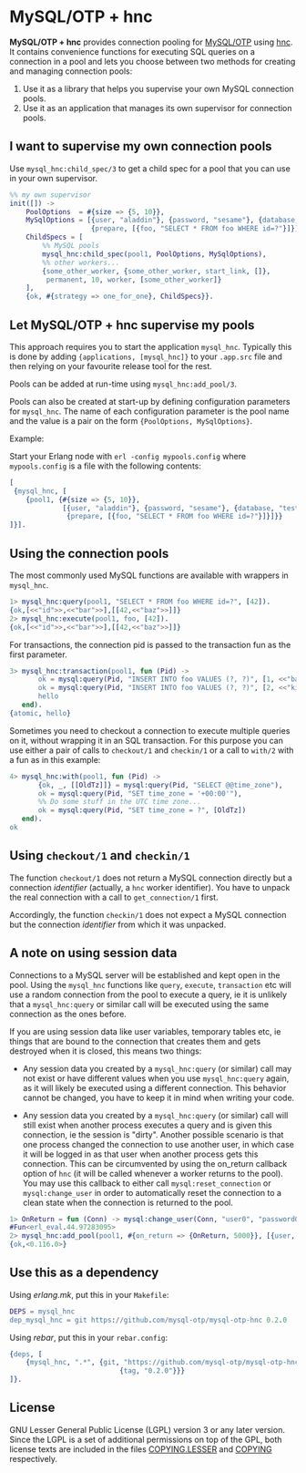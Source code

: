 MySQL/OTP + hnc
===============

**MySQL/OTP + hnc** provides connection pooling for
[MySQL/OTP](//github.com/mysql-otp/mysql-otp) using
[hnc](//github.com/juhlig/hnc). It contains convenience functions for
executing SQL queries on a connection in a pool and lets you choose between two
methods for creating and managing connection pools:

1. Use it as a library that helps you supervise your own MySQL connection pools.
2. Use it as an application that manages its own supervisor for connection pools.

I want to supervise my own connection pools
-------------------------------------------

Use `mysql_hnc:child_spec/3` to get a child spec for a pool that you can use
in your own supervisor.

```Erlang
%% my own supervisor
init([]) ->
    PoolOptions  = #{size => {5, 10}},
    MySqlOptions = [{user, "aladdin"}, {password, "sesame"}, {database, "test"},
                    {prepare, [{foo, "SELECT * FROM foo WHERE id=?"}]}],
    ChildSpecs = [
        %% MySQL pools
        mysql_hnc:child_spec(pool1, PoolOptions, MySqlOptions),
        %% other workers...
        {some_other_worker, {some_other_worker, start_link, []},
         permanent, 10, worker, [some_other_worker]}
    ],
    {ok, #{strategy => one_for_one}, ChildSpecs}}.
```

Let MySQL/OTP + hnc supervise my pools
--------------------------------------

This approach requires you to start the application `mysql_hnc`. Typically
this is done by adding `{applications, [mysql_hnc]}` to your `.app.src`
file and then relying on your favourite release tool for the rest.

Pools can be added at run-time using `mysql_hnc:add_pool/3`.

Pools can also be created at start-up by defining configuration parameters for
`mysql_hnc`. The name of each configuration parameter is the pool name and
the value is a pair on the form `{PoolOptions, MySqlOptions}`.

Example:

Start your Erlang node with `erl -config mypools.config` where `mypools.config`
is a file with the following contents:

```Erlang
[
 {mysql_hnc, [
    {pool1, {#{size => {5, 10}},
             [{user, "aladdin"}, {password, "sesame"}, {database, "test"},
              {prepare, [{foo, "SELECT * FROM foo WHERE id=?"}]}]}}
]}].
```

Using the connection pools
--------------------------

The most commonly used MySQL functions are available with wrappers in
`mysql_hnc`.

```Erlang
1> mysql_hnc:query(pool1, "SELECT * FROM foo WHERE id=?", [42]).
{ok,[<<"id">>,<<"bar">>],[[42,<<"baz">>]]}
2> mysql_hnc:execute(pool1, foo, [42]).
{ok,[<<"id">>,<<"bar">>],[[42,<<"baz">>]]}
```

For transactions, the connection pid is passed to the transaction fun as the
first parameter.

```Erlang
3> mysql_hnc:transaction(pool1, fun (Pid) ->
       ok = mysql:query(Pid, "INSERT INTO foo VALUES (?, ?)", [1, <<"banana">>]),
       ok = mysql:query(Pid, "INSERT INTO foo VALUES (?, ?)", [2, <<"kiwi">>]),
       hello
   end).
{atomic, hello}
```

Sometimes you need to checkout a connection to execute multiple queries on it,
without wrapping it in an SQL transaction. For this purpose you can use either
a pair of calls to `checkout/1` and `checkin/1` or a call to `with/2` with a
fun as in this example:

```Erlang
4> mysql_hnc:with(pool1, fun (Pid) ->
       {ok, _, [[OldTz]]} = mysql:query(Pid, "SELECT @@time_zone"),
       ok = mysql:query(Pid, "SET time_zone = '+00:00'"),
       %% Do some stuff in the UTC time zone...
       ok = mysql:query(Pid, "SET time_zone = ?", [OldTz])
   end).
ok
```

Using `checkout/1` and `checkin/1`
----------------------------------

The function `checkout/1` does not return a MySQL connection directly but a
connection _identifier_ (actually, a `hnc` worker identifier). You have to
unpack the real connection with a call to `get_connection/1` first.

Accordingly, the function `checkin/1` does not expect a MySQL connection but
the connection _identifier_ from which it was unpacked.

A note on using session data
----------------------------

Connections to a MySQL server will be established and kept open in the pool.
Using the `mysql_hnc` functions like `query`, `execute`, `transaction` etc
will use a random connection from the pool to execute a query, ie it is unlikely
that a `mysql_hnc:query` or similar call will be executed using the same connection
as the ones before.

If you are using session data like user variables, temporary tables etc, ie things
that are bound to the connection that creates them and gets destroyed when it
is closed, this means two things:

* Any session data you created by a `mysql_hnc:query` (or similar) call may not exist
  or have different values when you use `mysql_hnc:query` again, as it will likely
  be executed using a different connection. This behavior cannot be changed, you have
  to keep it in mind when writing your code.

* Any session data you created by a `mysql_hnc:query` (or similar) call will still
  exist when another process executes a query and is given this connection, ie the
  session is "dirty". Another possible scenario is that one process changed
  the connection to use another user, in which case it will be logged in as
  that user when another process gets this connection. This can be circumvented
  by using the on_return callback option of `hnc` (it will be called whenever a
  worker returns to the pool). You may use this callback to either call
  `mysql:reset_connection` or `mysql:change_user` in order to automatically reset
  the connection to a clean state when the connection is returned to the pool.

```Erlang
1> OnReturn = fun (Conn) -> mysql:change_user(Conn, "user0", "password0") end.
#Fun<erl_eval.44.97283095>
2> mysql_hnc:add_pool(pool1, #{on_return => {OnReturn, 5000}}, [{user, "user0"}, {password, "password0"}]).
{ok,<0.116.0>}
```

Use this as a dependency
------------------------

Using *erlang.mk*, put this in your `Makefile`:

```Erlang
DEPS = mysql_hnc
dep_mysql_hnc = git https://github.com/mysql-otp/mysql-otp-hnc 0.2.0
```

Using *rebar*, put this in your `rebar.config`:

```Erlang
{deps, [
    {mysql_hnc, ".*", {git, "https://github.com/mysql-otp/mysql-otp-hnc",
                           {tag, "0.2.0"}}}
]}.
```

License
-------

GNU Lesser General Public License (LGPL) version 3 or any later version.
Since the LGPL is a set of additional permissions on top of the GPL, both
license texts are included in the files [COPYING.LESSER](COPYING.LESSER) and
[COPYING](COPYING) respectively.
